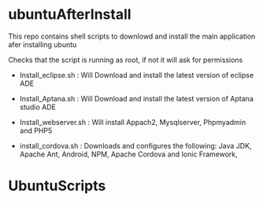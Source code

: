 # ubuntuAfterInstall
This repo contains shell scripts to downlowd and install the main application afer installing ubuntu 

Checks that the script is running as root, if not it will ask for permissions

* Install_eclipse.sh : Will Download and install the latest version of eclipse ADE

* Install_Aptana.sh : Will Download and install the latest version of Aptana studio ADE

* Install_webserver.sh : Will install Appach2, Mysqlserver, Phpmyadmin and PHP5 

* install_cordova.sh :  Downloads and configures the following:
                                 Java JDK,
                                 Apache Ant,
                                 Android,
                                 NPM,
                                 Apache Cordova and
                                 Ionic Framework,
# UbuntuScripts
